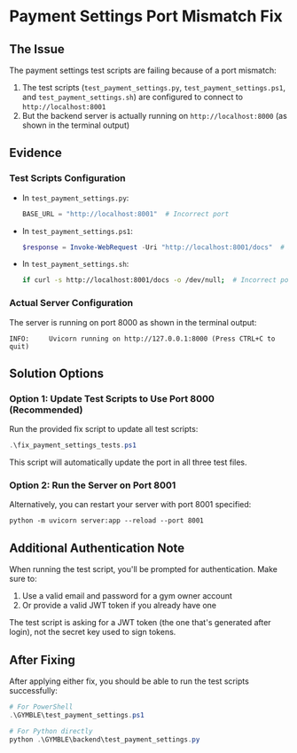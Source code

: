 # Payment Settings Port Mismatch Fix

## The Issue

The payment settings test scripts are failing because of a port mismatch:

1. The test scripts (`test_payment_settings.py`, `test_payment_settings.ps1`, and `test_payment_settings.sh`) are configured to connect to `http://localhost:8001`
2. But the backend server is actually running on `http://localhost:8000` (as shown in the terminal output)

## Evidence

### Test Scripts Configuration

- In `test_payment_settings.py`:
  ```python
  BASE_URL = "http://localhost:8001"  # Incorrect port
  ```

- In `test_payment_settings.ps1`:
  ```powershell
  $response = Invoke-WebRequest -Uri "http://localhost:8001/docs"  # Incorrect port
  ```

- In `test_payment_settings.sh`:
  ```bash
  if curl -s http://localhost:8001/docs -o /dev/null;  # Incorrect port
  ```

### Actual Server Configuration

The server is running on port 8000 as shown in the terminal output:

```
INFO:     Uvicorn running on http://127.0.0.1:8000 (Press CTRL+C to quit)
```

## Solution Options

### Option 1: Update Test Scripts to Use Port 8000 (Recommended)

Run the provided fix script to update all test scripts:

```powershell
.\fix_payment_settings_tests.ps1
```

This script will automatically update the port in all three test files.

### Option 2: Run the Server on Port 8001

Alternatively, you can restart your server with port 8001 specified:

```
python -m uvicorn server:app --reload --port 8001
```

## Additional Authentication Note

When running the test script, you'll be prompted for authentication. Make sure to:

1. Use a valid email and password for a gym owner account
2. Or provide a valid JWT token if you already have one

The test script is asking for a JWT token (the one that's generated after login), not the secret key used to sign tokens.

## After Fixing

After applying either fix, you should be able to run the test scripts successfully:

```powershell
# For PowerShell
.\GYMBLE\test_payment_settings.ps1

# For Python directly
python .\GYMBLE\backend\test_payment_settings.py
```
